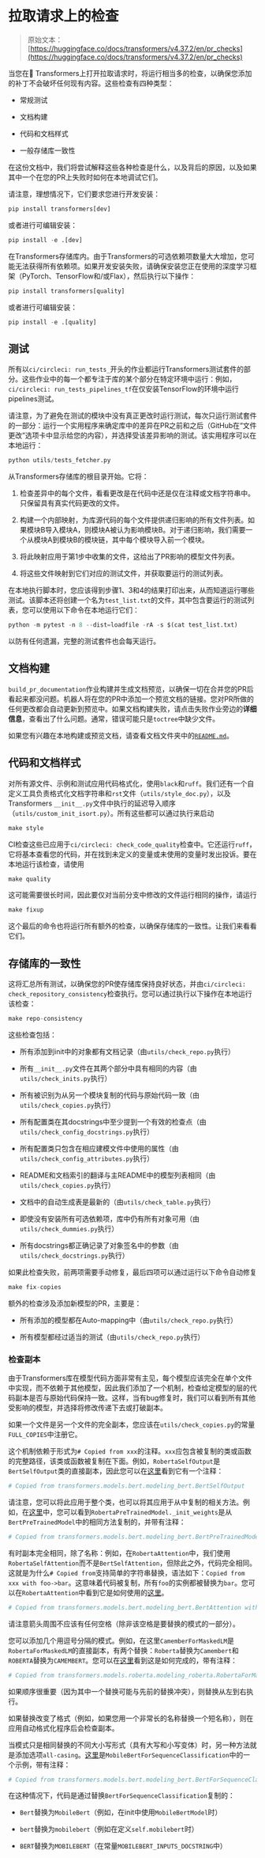 # 拉取请求上的检查

> 原始文本：[https://huggingface.co/docs/transformers/v4.37.2/en/pr_checks](https://huggingface.co/docs/transformers/v4.37.2/en/pr_checks)

当您在🤗 Transformers上打开拉取请求时，将运行相当多的检查，以确保您添加的补丁不会破坏任何现有内容。这些检查有四种类型：

+   常规测试

+   文档构建

+   代码和文档样式

+   一般存储库一致性

在这份文档中，我们将尝试解释这些各种检查是什么，以及背后的原因，以及如果其中一个在您的PR上失败时如何在本地调试它们。

请注意，理想情况下，它们要求您进行开发安装：

```py
pip install transformers[dev]
```

或者进行可编辑安装：

```py
pip install -e .[dev]
```

在Transformers存储库内。由于Transformers的可选依赖项数量大大增加，您可能无法获得所有依赖项。如果开发安装失败，请确保安装您正在使用的深度学习框架（PyTorch、TensorFlow和/或Flax），然后执行以下操作：

```py
pip install transformers[quality]
```

或者进行可编辑安装：

```py
pip install -e .[quality]
```

## 测试

所有以`ci/circleci: run_tests_`开头的作业都运行Transformers测试套件的部分。这些作业中的每一个都专注于库的某个部分在特定环境中运行：例如，`ci/circleci: run_tests_pipelines_tf`在仅安装TensorFlow的环境中运行pipelines测试。

请注意，为了避免在测试的模块中没有真正更改时运行测试，每次只运行测试套件的一部分：运行一个实用程序来确定库中的差异在PR之前和之后（GitHub在“文件更改”选项卡中显示给您的内容），并选择受该差异影响的测试。该实用程序可以在本地运行：

```py
python utils/tests_fetcher.py
```

从Transformers存储库的根目录开始。它将：

1.  检查差异中的每个文件，看看更改是在代码中还是仅在注释或文档字符串中。只保留具有真实代码更改的文件。

1.  构建一个内部映射，为库源代码的每个文件提供递归影响的所有文件列表。如果模块B导入模块A，则模块A被认为影响模块B。对于递归影响，我们需要一个从模块A到模块B的模块链，其中每个模块导入前一个模块。

1.  将此映射应用于第1步中收集的文件，这给出了PR影响的模型文件列表。

1.  将这些文件映射到它们对应的测试文件，并获取要运行的测试列表。

在本地执行脚本时，您应该得到步骤1、3和4的结果打印出来，从而知道运行哪些测试。该脚本还将创建一个名为`test_list.txt`的文件，其中包含要运行的测试列表，您可以使用以下命令在本地运行它们：

```py
python -m pytest -n 8 --dist=loadfile -rA -s $(cat test_list.txt)
```

以防有任何遗漏，完整的测试套件也会每天运行。

## 文档构建

`build_pr_documentation`作业构建并生成文档预览，以确保一切在合并您的PR后看起来都没问题。机器人将在您的PR中添加一个预览文档的链接。您对PR所做的任何更改都会自动更新到预览中。如果文档构建失败，请点击失败作业旁边的**详细信息**，查看出了什么问题。通常，错误可能只是`toctree`中缺少文件。

如果您有兴趣在本地构建或预览文档，请查看文档文件夹中的[`README.md`](https://github.com/huggingface/transformers/tree/main/docs)。

## 代码和文档样式

对所有源文件、示例和测试应用代码格式化，使用`black`和`ruff`。我们还有一个自定义工具负责格式化文档字符串和`rst`文件（`utils/style_doc.py`），以及Transformers `__init__.py`文件中执行的延迟导入顺序（`utils/custom_init_isort.py`）。所有这些都可以通过执行来启动

```py
make style
```

CI检查这些已应用于`ci/circleci: check_code_quality`检查中。它还运行`ruff`，它将基本查看您的代码，并在找到未定义的变量或未使用的变量时发出投诉。要在本地运行该检查，请使用

```py
make quality
```

这可能需要很长时间，因此要仅对当前分支中修改的文件运行相同的操作，请运行

```py
make fixup
```

这个最后的命令也将运行所有额外的检查，以确保存储库的一致性。让我们来看看它们。

## 存储库的一致性

这将汇总所有测试，以确保您的PR使存储库保持良好状态，并由`ci/circleci: check_repository_consistency`检查执行。您可以通过执行以下操作在本地运行该检查：

```py
make repo-consistency
```

这些检查包括：

+   所有添加到init中的对象都有文档记录（由`utils/check_repo.py`执行）

+   所有`__init__.py`文件在其两个部分中具有相同的内容（由`utils/check_inits.py`执行）

+   所有被识别为从另一个模块复制的代码与原始代码一致（由`utils/check_copies.py`执行）

+   所有配置类在其docstrings中至少提到一个有效的检查点（由`utils/check_config_docstrings.py`执行）

+   所有配置类只包含在相应建模文件中使用的属性（由`utils/check_config_attributes.py`执行）

+   README和文档索引的翻译与主README中的模型列表相同（由`utils/check_copies.py`执行）

+   文档中的自动生成表是最新的（由`utils/check_table.py`执行）

+   即使没有安装所有可选依赖项，库中仍有所有对象可用（由`utils/check_dummies.py`执行）

+   所有docstrings都正确记录了对象签名中的参数（由`utils/check_docstrings.py`执行）

如果此检查失败，前两项需要手动修复，最后四项可以通过运行以下命令自动修复

```py
make fix-copies
```

额外的检查涉及添加新模型的PR，主要是：

+   所有添加的模型都在Auto-mapping中（由`utils/check_repo.py`执行）

+   所有模型都经过适当的测试（由`utils/check_repo.py`执行）

### 检查副本

由于Transformers库在模型代码方面非常有主见，每个模型应该完全在单个文件中实现，而不依赖于其他模型，因此我们添加了一个机制，检查给定模型的层的代码副本是否与原始代码保持一致。这样，当有bug修复时，我们可以看到所有其他受影响的模型，并选择将修改传递下去或打破副本。

如果一个文件是另一个文件的完全副本，您应该在`utils/check_copies.py`的常量`FULL_COPIES`中注册它。

这个机制依赖于形式为`# Copied from xxx`的注释。`xxx`应包含被复制的类或函数的完整路径，该类或函数被复制在下面。例如，`RobertaSelfOutput`是`BertSelfOutput`类的直接副本，因此您可以在[这里](https://github.com/huggingface/transformers/blob/2bd7a27a671fd1d98059124024f580f8f5c0f3b5/src/transformers/models/roberta/modeling_roberta.py#L289)看到它有一个注释：

```py
# Copied from transformers.models.bert.modeling_bert.BertSelfOutput
```

请注意，您可以将此应用于整个类，也可以将其应用于从中复制的相关方法。例如，在[这里](https://github.com/huggingface/transformers/blob/2bd7a27a671fd1d98059124024f580f8f5c0f3b5/src/transformers/models/roberta/modeling_roberta.py#L598)中，您可以看到`RobertaPreTrainedModel._init_weights`是从`BertPreTrainedModel`中的相同方法复制的，并带有注释：

```py
# Copied from transformers.models.bert.modeling_bert.BertPreTrainedModel._init_weights
```

有时副本完全相同，除了名称：例如，在`RobertaAttention`中，我们使用`RobertaSelfAttention`而不是`BertSelfAttention`，但除此之外，代码完全相同。这就是为什么`# Copied from`支持简单的字符串替换，语法如下：`Copied from xxx with foo->bar`。这意味着代码被复制，所有`foo`的实例都被替换为`bar`。您可以在`RobertaAttention`中看到它是如何使用的[这里](https://github.com/huggingface/transformers/blob/2bd7a27a671fd1d98059124024f580f8f5c0f3b5/src/transformers/models/roberta/modeling_roberta.py#L304C1-L304C86)。

```py
# Copied from transformers.models.bert.modeling_bert.BertAttention with Bert->Roberta
```

请注意箭头周围不应该有任何空格（除非该空格是要替换的模式的一部分）。

您可以添加几个用逗号分隔的模式。例如，在这里`CamemberForMaskedLM`是`RobertaForMaskedLM`的直接副本，有两个替换：`Roberta`替换为`Camembert`和`ROBERTA`替换为`CAMEMBERT`。您可以在[这里](https://github.com/huggingface/transformers/blob/15082a9dc6950ecae63a0d3e5060b2fc7f15050a/src/transformers/models/camembert/modeling_camembert.py#L929)看到这是如何完成的，带有注释：

```py
# Copied from transformers.models.roberta.modeling_roberta.RobertaForMaskedLM with Roberta->Camembert, ROBERTA->CAMEMBERT
```

如果顺序很重要（因为其中一个替换可能与先前的替换冲突），则替换从左到右执行。

如果替换改变了格式（例如，如果您用一个非常长的名称替换一个短名称），则在应用自动格式化程序后会检查副本。

当模式只是相同替换的不同大小写形式（具有大写和小写变体）时，另一种方法就是添加选项`all-casing`。[这里](https://github.com/huggingface/transformers/blob/15082a9dc6950ecae63a0d3e5060b2fc7f15050a/src/transformers/models/mobilebert/modeling_mobilebert.py#L1237)是`MobileBertForSequenceClassification`中的一个示例，带有注释：

```py
# Copied from transformers.models.bert.modeling_bert.BertForSequenceClassification with Bert->MobileBert all-casing
```

在这种情况下，代码是通过替换`BertForSequenceClassification`复制的：

+   `Bert`替换为`MobileBert`（例如，在init中使用`MobileBertModel`时）

+   `bert`替换为`mobilebert`（例如在定义`self.mobilebert`时）

+   `BERT`替换为`MOBILEBERT`（在常量`MOBILEBERT_INPUTS_DOCSTRING`中）
